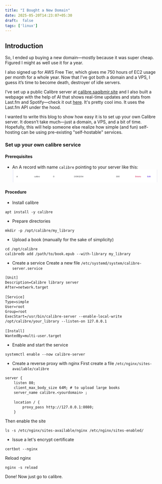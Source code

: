 ```yaml
---
title: "I Bought a New Domain"
date: 2025-05-20T14:23:07+05:30
draft:  false
tags: ['linux']
---
```

## Introduction
So, I ended up buying a new domain—mostly because it was super cheap. Figured I might as well use it for a year.

I also signed up for AWS Free Tier, which gives me 750 hours of EC2 usage per month for a whole year. Now that I’ve got both a domain and a VPS, I guess it’s time to become death, destroyer of idle servers.

I’ve set up a public Calibre server at [calibre.saqibmir.site](https://calibre.saqibmir.site)  and I also built a webpage with the help of AI that shows real-time updates and stats from Last.fm and Spotify—check it out [here](https://saqibmir.site/about/lastfm-stats.html). It's pretty cool imo.  It uses the Last.fm API under the hood.

I wanted to write this blog to show how easy it is to set up your own Calibre server. It doesn’t take much—just a domain, a VPS, and a bit of time. Hopefully, this will help someone else realize how simple (and fun) self-hosting can be using pre-existing "self-hostable" services.

### Set up your own calibre service

#### Prerequisites
- An A record with name ```calibre``` pointing to your server like this:
![](calibre.png)


#### Procedure
- Install calibre

```shell
apt install -y calibre
```

- Prepare directories
```shell
mkdir -p /opt/calibre/my_library
```
- Upload a book (manually for the sake of simplicity)
```shell
cd /opt/calibre
calibredb add /path/to/book.epub --with-library my_library
```
- Create a service
Create a new file ```/etc/systemd/system/calibre-server.service``` 
```shell
[Unit]
Description=Calibre library server
After=network.target

[Service]
Type=simple
User=root
Group=root
ExecStart=/usr/bin/calibre-server --enable-local-write /opt/calibre/your_library --listen-on 127.0.0.1

[Install]
WantedBy=multi-user.target
```

- Enable and start the service
```shell
systemctl enable --now calibre-server
```

- Create a reverse proxy with nginx
First create a file ```/etc/nginx/sites-available/calibre```
```shell
server {
    listen 80;
    client_max_body_size 64M; # to upload large books
    server_name calibre.<yourdomain> ;

    location / {
        proxy_pass http://127.0.0.1:8080;
    }
```
Then enable the site
```shell
ls -s /etc/nginx/sites-available/nginx /etc/nginx/sites-enabled/
```

- Issue a let's encrypt certificate
```shell
certbot --nginx
```

Reload nginx
```shell
nginx -s reload
```
Done! Now just go to calibre.<yourdomain>